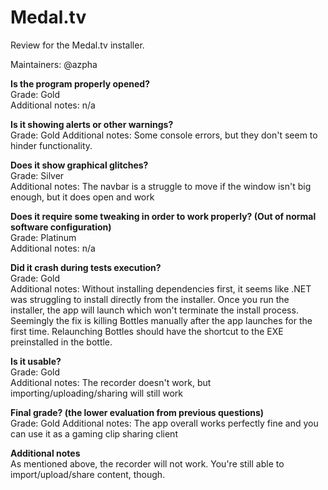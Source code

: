 # Medal.tv
Review for the Medal.tv installer.

Maintainers: @azpha

**Is the program properly opened?**  
Grade: Gold  
Additional notes: n/a

**Is it showing alerts or other warnings?**  
Grade: Gold
Additional notes: Some console errors, but they don't seem to hinder functionality.

**Does it show graphical glitches?**  
Grade: Silver  
Additional notes: The navbar is a struggle to move if the window isn't big enough, but it does open and work

**Does it require some tweaking in order to work properly? (Out of normal software configuration)**  
Grade: Platinum  
Additional notes: n/a

**Did it crash during tests execution?**  
Grade: Gold  
Additional notes: 
Without installing dependencies first, it seems like .NET was struggling to install directly from the installer. 
Once you run the installer, the app will launch which won't terminate the install process. Seemingly the fix is killing Bottles manually after the app launches for the first time.
Relaunching Bottles should have the shortcut to the EXE preinstalled in the bottle.

**Is it usable?**  
Grade: Gold  
Additional notes: The recorder doesn't work, but importing/uploading/sharing will still work

**Final grade? (the lower evaluation from previous questions)**  
Grade: Gold
Additional notes: The app overall works perfectly fine and you can use it as a gaming clip sharing client

**Additional notes**  
As mentioned above, the recorder will not work. You're still able to import/upload/share content, though.
